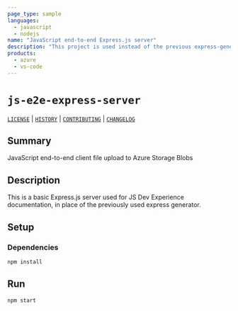 ```yaml
---
page_type: sample
languages:
  - javascript
  - nodejs
name: "JavaScript end-to-end Express.js server"
description: "This project is used instead of the previous express-generator."
products:
  - azure
  - vs-code
---
```


# `js-e2e-express-server`

[`LICENSE`](./LICENSE.md) | [`HISTORY`](./HISTORY.md) | [`CONTRIBUTING`](./CONTRIBUTING.md) | [`CHANGELOG`](./CHANGELOG.md)

## Summary

JavaScript end-to-end client file upload to Azure Storage Blobs

## Description

This is a basic Express.js server used for JS Dev Experience documentation, in place of the previously used express generator.

## Setup

### Dependencies

```bash
npm install
```

## Run

```bash
npm start
```
